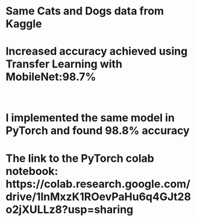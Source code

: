 <h1> Same Cats and Dogs data from Kaggle</h1>
<h1> Increased accuracy achieved using Transfer Learning with MobileNet:98.7%</h1>
<br>
<h1>I implemented the same model in PyTorch and found 98.8% accuracy</h1>
<h1>The link to the PyTorch colab notebook: https://colab.research.google.com/drive/1lnMxzK1ROevPaHu6q4GJt28o2jXULLz8?usp=sharing</h1>
